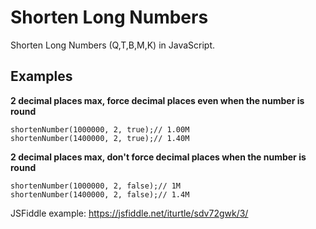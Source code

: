 # Shorten Long Numbers
Shorten Long Numbers (Q,T,B,M,K) in JavaScript.

## Examples
**2 decimal places max, force decimal places even when the number is round**
```JS
shortenNumber(1000000, 2, true);// 1.00M
shortenNumber(1400000, 2, true);// 1.40M
```
**2 decimal places max, don't force decimal places when the number is round**
```JS
shortenNumber(1000000, 2, false);// 1M
shortenNumber(1400000, 2, false);// 1.4M
```

JSFiddle example: https://jsfiddle.net/iturtle/sdv72gwk/3/
